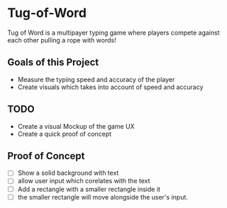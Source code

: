 # Tug-of-Word
Tug of Word is a multipayer typing game where players compete against each other pulling a rope with words!

## Goals of this Project
- Measure the typing speed and accuracy of the player
- Create visuals which takes into account of speed and accuracy

## TODO
- Create a visual Mockup of the game UX
- Create a quick proof of concept

## Proof of Concept
- [ ] Show a solid background with text
- [ ] allow user input which corelates with the text
- [ ] Add a rectangle with a smaller rectangle inside it
- [ ] the smaller rectangle will move alongside the user's input.
